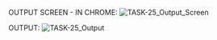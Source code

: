 OUTPUT SCREEN - IN CHROME:
![TASK-25_Output_Screen](https://github.com/AnbarasiC/TASK-25/assets/147256510/dc530f8e-acc5-45ff-86ca-99da4a0f8f22)

OUTPUT:
![TASK-25_Output](https://github.com/AnbarasiC/TASK-25/assets/147256510/c02d98fb-ea1c-4e36-b3a8-503c35f77c3f)
